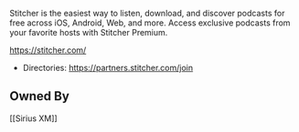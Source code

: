 Stitcher is the easiest way to listen, download, and discover podcasts for free across iOS, Android, Web, and more. Access exclusive podcasts from your favorite hosts with Stitcher Premium.

https://stitcher.com/
* Directories: https://partners.stitcher.com/join

## Owned By
[[Sirius XM]]

